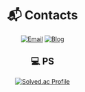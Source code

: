 
<div align=center>


# :mailbox_with_mail: Contacts

[![Email](https://img.shields.io/badge/Email-03C75A?style=flat-square&logo=Naver&logoColor=white)](mailto:https://kimtaesoo7.naver.com)
[![Blog](https://img.shields.io/badge/TechBlog-black?style=flat-square&logo=Tistory&logoColor=white)](https://kimtaesoo99.tistory.com)


  

## 💻 PS


[![Solved.ac Profile](http://mazassumnida.wtf/api/v2/generate_badge?boj=javajoha)](https://solved.ac/javajoha/)

</div>
<!--
**kimtaesoo99/kimtaesoo99** is a ✨ _special_ ✨ repository because its `README.md` (this file) appears on your GitHub profile.

Here are some ideas to get you started:

- 🔭 I’m currently working on ...
- 🌱 I’m currently learning ...
- 👯 I’m looking to collaborate on ...
- 🤔 I’m looking for help with ...
- 💬 Ask me about ...
- 📫 How to reach me: ...
- 😄 Pronouns: ...
- ⚡ Fun fact: ...
  -->
